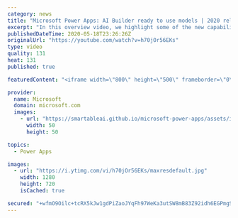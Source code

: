 ```yaml
---
category: news
title: "Microsoft Power Apps: AI Builder ready to use models | 2020 release wave 1 overview"
excerpt: "In this overview video, we highlight some of the new capabilities included in the latest update to Microsoft Power Apps, AI Builder ready to use models.     Here are the capabilities covered:   • Entity extraction helps you by identifying and extracting people, dates, places, locations, etc. from text"
publishedDateTime: 2020-05-18T23:26:26Z
originalUrl: "https://youtube.com/watch?v=h70jOr56EKs"
type: video
quality: 131
heat: 131
published: true

featuredContent: "<iframe width=\"800\" height=\"500\" frameborder=\"0\" src=\"https://www.youtube.com/embed/h70jOr56EKs\" allow=\"accelerometer; autoplay; encrypted-media; gyroscope; picture-in-picture\" allowfullscreen></iframe>"

provider:
  name: Microsoft
  domain: microsoft.com
  images:
    - url: "https://smartableai.github.io/microsoft-power-apps/assets/images/organizations/microsoft.com-50x50.jpg"
      width: 50
      height: 50

topics:
  - Power Apps

images:
  - url: "https://i.ytimg.com/vi/h70jOr56EKs/maxresdefault.jpg"
    width: 1280
    height: 720
    isCached: true

secured: "+wfmO9Oilc+tcRX5kJw1gdPiZaoJYqFh97WeKa3utSW8mB83Z92idh6EGPmgS0kQ8PVXqcHMRqEpHxpuedFrtIxL7Hy4az0HmW6fKEekXKZ3jvNr/Wk02D0RZinkB91THv/MVpFKTydfMWeoiPqnKQ6SxrHT75d4RQgLdo/URKsERZovueM6cMkTsYOLKuxhzdOFnxBafhB+BVra+5zlrUHTsBfgXR8OjI7rPe7OtPUhEG9x6gBWonYXfguVeYesnkfa47qFMWWy8p6f0r0RIf6NaC0j/FX73q1JYH0uJ3BX0ASKdnuJ/JCIQLqEFR5ba+5wNTdW5j2nMktOUTx5rIxny0CvzIynsIXY4djMD3nsT6Ali36HjmvTs4Hs6GQqvq9aocuAumM3LILJ212Pdbde8c3mK/6nRtzPx8ahHLBLWZl7stL5yOGZkXu1Tb1Y;OryGO4yUGdXOMZKC2HIArA=="
---
```


